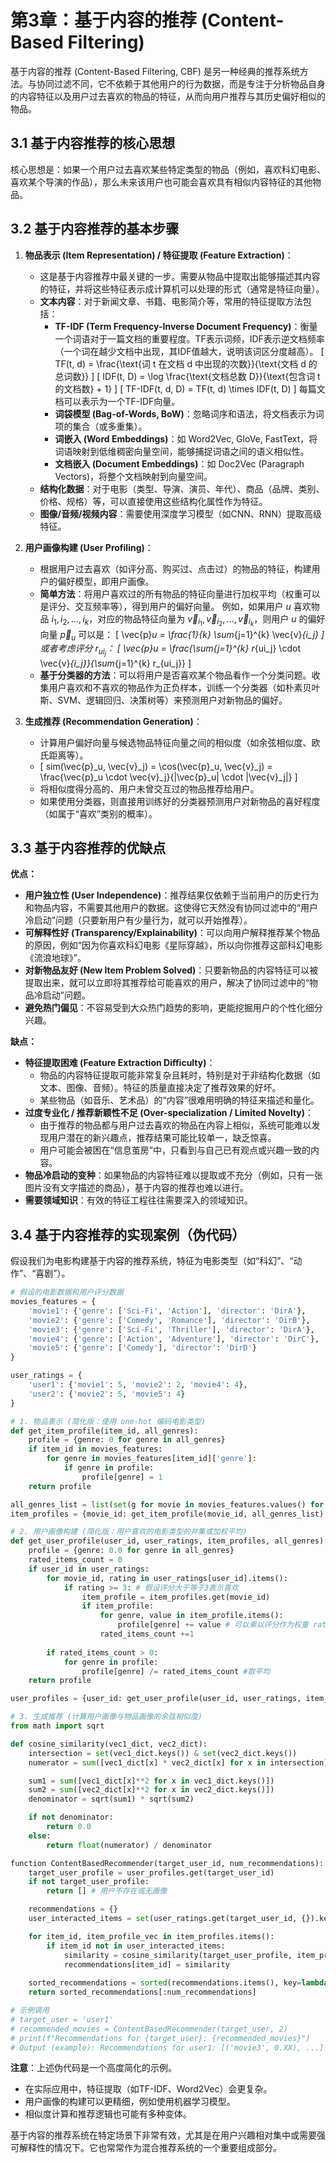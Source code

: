# 第3章：基于内容的推荐 (Content-Based Filtering)

基于内容的推荐 (Content-Based Filtering, CBF) 是另一种经典的推荐系统方法。与协同过滤不同，它不依赖于其他用户的行为数据，而是专注于分析物品自身的内容特征以及用户过去喜欢的物品的特征，从而向用户推荐与其历史偏好相似的物品。

## 3.1 基于内容推荐的核心思想

核心思想是：如果一个用户过去喜欢某些特定类型的物品（例如，喜欢科幻电影、喜欢某个导演的作品），那么未来该用户也可能会喜欢具有相似内容特征的其他物品。

## 3.2 基于内容推荐的基本步骤

1.  **物品表示 (Item Representation) / 特征提取 (Feature Extraction)**：
    *   这是基于内容推荐中最关键的一步。需要从物品中提取出能够描述其内容的特征，并将这些特征表示成计算机可以处理的形式（通常是特征向量）。
    *   **文本内容**：对于新闻文章、书籍、电影简介等，常用的特征提取方法包括：
        *   **TF-IDF (Term Frequency-Inverse Document Frequency)**：衡量一个词语对于一篇文档的重要程度。TF表示词频，IDF表示逆文档频率（一个词在越少文档中出现，其IDF值越大，说明该词区分度越高）。
            \[ TF(t, d) = \frac{\text{词 t 在文档 d 中出现的次数}}{\text{文档 d 的总词数}} \]
            \[ IDF(t, D) = \log \frac{\text{文档总数 D}}{\text{包含词 t 的文档数} + 1} \]
            \[ TF-IDF(t, d, D) = TF(t, d) \times IDF(t, D) \]
            每篇文档可以表示为一个TF-IDF向量。
        *   **词袋模型 (Bag-of-Words, BoW)**：忽略词序和语法，将文档表示为词项的集合（或多重集）。
        *   **词嵌入 (Word Embeddings)**：如 Word2Vec, GloVe, FastText，将词语映射到低维稠密向量空间，能够捕捉词语之间的语义相似性。
        *   **文档嵌入 (Document Embeddings)**：如 Doc2Vec (Paragraph Vectors)，将整个文档映射到向量空间。
    *   **结构化数据**：对于电影（类型、导演、演员、年代）、商品（品牌、类别、价格、规格）等，可以直接使用这些结构化属性作为特征。
    *   **图像/音频/视频内容**：需要使用深度学习模型（如CNN、RNN）提取高级特征。

2.  **用户画像构建 (User Profiling)**：
    *   根据用户过去喜欢（如评分高、购买过、点击过）的物品的特征，构建用户的偏好模型，即用户画像。
    *   **简单方法**：将用户喜欢过的所有物品的特征向量进行加权平均（权重可以是评分、交互频率等），得到用户的偏好向量。
        例如，如果用户 $u$ 喜欢物品 $i_1, i_2, ..., i_k$，对应的物品特征向量为 $\vec{v}_{i_1}, \vec{v}_{i_2}, ..., \vec{v}_{i_k}$，则用户 $u$ 的偏好向量 $\vec{p}_u$ 可以是：
        \[ \vec{p}_u = \frac{1}{k} \sum_{j=1}^{k} \vec{v}_{i_j} \]
        或者考虑评分 $r_{ui_j}$：
        \[ \vec{p}_u = \frac{\sum_{j=1}^{k} r_{ui_j} \cdot \vec{v}_{i_j}}{\sum_{j=1}^{k} r_{ui_j}} \]
    *   **基于分类器的方法**：可以将用户是否喜欢某个物品看作一个分类问题。收集用户喜欢和不喜欢的物品作为正负样本，训练一个分类器（如朴素贝叶斯、SVM、逻辑回归、决策树等）来预测用户对新物品的偏好。

3.  **生成推荐 (Recommendation Generation)**：
    *   计算用户偏好向量与候选物品特征向量之间的相似度（如余弦相似度、欧氏距离等）。
    *   \[ sim(\vec{p}_u, \vec{v}_j) = \cos(\vec{p}_u, \vec{v}_j) = \frac{\vec{p}_u \cdot \vec{v}_j}{\|\vec{p}_u\| \cdot \|\vec{v}_j\|} \]
    *   将相似度得分高的、用户未曾交互过的物品推荐给用户。
    *   如果使用分类器，则直接用训练好的分类器预测用户对新物品的喜好程度（如属于“喜欢”类别的概率）。

## 3.3 基于内容推荐的优缺点

**优点：**

*   **用户独立性 (User Independence)**：推荐结果仅依赖于当前用户的历史行为和物品内容，不需要其他用户的数据。这使得它天然没有协同过滤中的“用户冷启动”问题（只要新用户有少量行为，就可以开始推荐）。
*   **可解释性好 (Transparency/Explainability)**：可以向用户解释推荐某个物品的原因，例如“因为你喜欢科幻电影《星际穿越》，所以向你推荐这部科幻电影《流浪地球》”。
*   **对新物品友好 (New Item Problem Solved)**：只要新物品的内容特征可以被提取出来，就可以立即将其推荐给可能喜欢的用户，解决了协同过滤中的“物品冷启动”问题。
*   **避免热门偏见**：不容易受到大众热门趋势的影响，更能挖掘用户的个性化细分兴趣。

**缺点：**

*   **特征提取困难 (Feature Extraction Difficulty)**：
    *   物品的内容特征提取可能非常复杂且耗时，特别是对于非结构化数据（如文本、图像、音频）。特征的质量直接决定了推荐效果的好坏。
    *   某些物品（如音乐、艺术品）的“内容”很难用明确的特征来描述和量化。
*   **过度专业化 / 推荐新颖性不足 (Over-specialization / Limited Novelty)**：
    *   由于推荐的物品都与用户过去喜欢的物品在内容上相似，系统可能难以发现用户潜在的新兴趣点，推荐结果可能比较单一，缺乏惊喜。
    *   用户可能会被困在“信息茧房”中，只看到与自己已有观点或兴趣一致的内容。
*   **物品冷启动的变种**：如果物品的内容特征难以提取或不充分（例如，只有一张图片没有文字描述的商品），基于内容的推荐也难以进行。
*   **需要领域知识**：有效的特征工程往往需要深入的领域知识。

## 3.4 基于内容推荐的实现案例（伪代码）

假设我们为电影构建基于内容的推荐系统，特征为电影类型（如“科幻”、“动作”、“喜剧”）。

```python
# 假设的电影数据和用户评分数据
movies_features = {
    'movie1': {'genre': ['Sci-Fi', 'Action'], 'director': 'DirA'},
    'movie2': {'genre': ['Comedy', 'Romance'], 'director': 'DirB'},
    'movie3': {'genre': ['Sci-Fi', 'Thriller'], 'director': 'DirA'},
    'movie4': {'genre': ['Action', 'Adventure'], 'director': 'DirC'},
    'movie5': {'genre': ['Comedy'], 'director': 'DirD'}
}

user_ratings = {
    'user1': {'movie1': 5, 'movie2': 2, 'movie4': 4},
    'user2': {'movie2': 5, 'movie5': 4}
}

# 1. 物品表示 (简化版：使用 one-hot 编码电影类型)
def get_item_profile(item_id, all_genres):
    profile = {genre: 0 for genre in all_genres}
    if item_id in movies_features:
        for genre in movies_features[item_id]['genre']:
            if genre in profile:
                profile[genre] = 1
    return profile

all_genres_list = list(set(g for movie in movies_features.values() for g in movie['genre']))
item_profiles = {movie_id: get_item_profile(movie_id, all_genres_list) for movie_id in movies_features}

# 2. 用户画像构建 (简化版：用户喜欢的电影类型的并集或加权平均)
def get_user_profile(user_id, user_ratings, item_profiles, all_genres):
    profile = {genre: 0.0 for genre in all_genres}
    rated_items_count = 0
    if user_id in user_ratings:
        for movie_id, rating in user_ratings[user_id].items():
            if rating >= 3: # 假设评分大于等于3表示喜欢
                item_profile = item_profiles.get(movie_id)
                if item_profile:
                    for genre, value in item_profile.items():
                        profile[genre] += value # 可以乘以评分作为权重 rating * value
                    rated_items_count +=1
        
        if rated_items_count > 0:
            for genre in profile:
                profile[genre] /= rated_items_count #取平均
    return profile

user_profiles = {user_id: get_user_profile(user_id, user_ratings, item_profiles, all_genres_list) for user_id in user_ratings}

# 3. 生成推荐 (计算用户画像与物品画像的余弦相似度)
from math import sqrt

def cosine_similarity(vec1_dict, vec2_dict):
    intersection = set(vec1_dict.keys()) & set(vec2_dict.keys())
    numerator = sum([vec1_dict[x] * vec2_dict[x] for x in intersection])

    sum1 = sum([vec1_dict[x]**2 for x in vec1_dict.keys()])
    sum2 = sum([vec2_dict[x]**2 for x in vec2_dict.keys()])
    denominator = sqrt(sum1) * sqrt(sum2)

    if not denominator:
        return 0.0
    else:
        return float(numerator) / denominator

function ContentBasedRecommender(target_user_id, num_recommendations):
    target_user_profile = user_profiles.get(target_user_id)
    if not target_user_profile:
        return [] # 用户不存在或无画像

    recommendations = {}
    user_interacted_items = set(user_ratings.get(target_user_id, {}).keys())

    for item_id, item_profile_vec in item_profiles.items():
        if item_id not in user_interacted_items:
            similarity = cosine_similarity(target_user_profile, item_profile_vec)
            recommendations[item_id] = similarity
    
    sorted_recommendations = sorted(recommendations.items(), key=lambda item: item[1], reverse=True)
    return sorted_recommendations[:num_recommendations]

# 示例调用
# target_user = 'user1'
# recommended_movies = ContentBasedRecommender(target_user, 2)
# print(f"Recommendations for {target_user}: {recommended_movies}")
# Output (example): Recommendations for user1: [('movie3', 0.XX), ...]
```

**注意**：上述伪代码是一个高度简化的示例。
*   在实际应用中，特征提取（如TF-IDF、Word2Vec）会更复杂。
*   用户画像的构建可以更精细，例如使用机器学习模型。
*   相似度计算和推荐逻辑也可能有多种变体。

基于内容的推荐系统在特定场景下非常有效，尤其是在用户兴趣相对集中或需要强可解释性的情况下。它也常常作为混合推荐系统的一个重要组成部分。